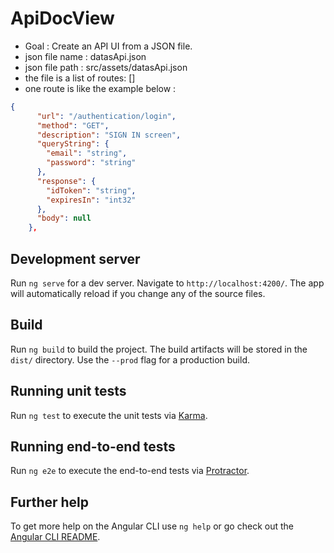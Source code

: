 # ApiDocView

* Goal : Create an API UI from a JSON file.  
* json file name : datasApi.json
* json file path : src/assets/datasApi.json
* the file is a list of routes: []
* one route is like the example below :

```json
{
      "url": "/authentication/login",
      "method": "GET",
      "description": "SIGN IN screen",
      "queryString": {
        "email": "string",
        "password": "string"
      },
      "response": {
        "idToken": "string",
        "expiresIn": "int32"
      },
      "body": null
    }, 
```

## Development server

Run `ng serve` for a dev server. Navigate to `http://localhost:4200/`. The app will automatically reload if you change any of the source files.


## Build

Run `ng build` to build the project. The build artifacts will be stored in the `dist/` directory. Use the `--prod` flag for a production build.

## Running unit tests

Run `ng test` to execute the unit tests via [Karma](https://karma-runner.github.io).

## Running end-to-end tests

Run `ng e2e` to execute the end-to-end tests via [Protractor](http://www.protractortest.org/).

## Further help

To get more help on the Angular CLI use `ng help` or go check out the [Angular CLI README](https://github.com/angular/angular-cli/blob/master/README.md).
